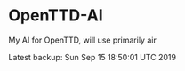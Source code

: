 # OpenTTD-AI
My AI for OpenTTD, will use primarily air

Latest backup: Sun Sep 15 18:50:01 UTC 2019
